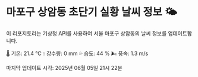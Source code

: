 
# 마포구 상암동 초단기 실황 날씨 정보 🌤️

이 리포지토리는 기상청 API를 사용하여 서울 마포구 상암동의 날씨 정보를 업데이트합니다. 

🌡️ 기온: 21.4 ℃
💧 강수량: 0 mm
💦 습도: 44 %
🌬️ 풍속: 1.3 m/s

마지막 업데이트 시각: 2025년 06월 05일 21시 22분    

